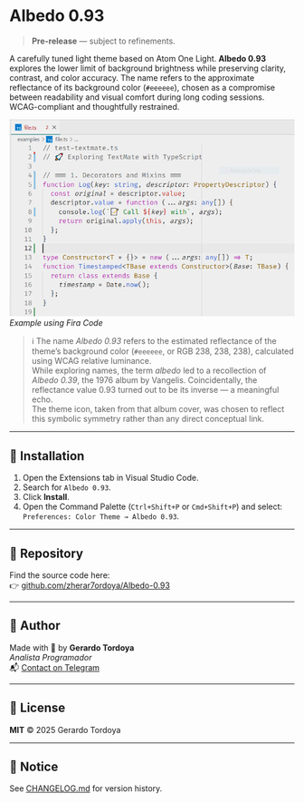 # Albedo 0.93

> **Pre-release** — subject to refinements.

A carefully tuned light theme based on Atom One Light. **Albedo 0.93** explores the lower limit of background brightness while preserving clarity, contrast, and color accuracy. The name refers to the approximate reflectance of its background color (`#eeeeee`), chosen as a compromise between readability and visual comfort during long coding sessions. WCAG-compliant and thoughtfully restrained.

![Screenshot](./assets/images/Capture.PNG)  
*Example using Fira Code*

> ℹ️ The name *Albedo 0.93* refers to the estimated reflectance of the theme’s background color (`#eeeeee`, or RGB 238, 238, 238), calculated using WCAG relative luminance.  
> While exploring names, the term *albedo* led to a recollection of *Albedo 0.39*, the 1976 album by Vangelis. Coincidentally, the reflectance value 0.93 turned out to be its inverse — a meaningful echo.  
> The theme icon, taken from that album cover, was chosen to reflect this symbolic symmetry rather than any direct conceptual link.

---

## 🔧 Installation

1. Open the Extensions tab in Visual Studio Code.
2. Search for `Albedo 0.93`.
3. Click **Install**.
4. Open the Command Palette (`Ctrl+Shift+P` or `Cmd+Shift+P`) and select:  
   `Preferences: Color Theme → Albedo 0.93`.

---

## 📁 Repository

Find the source code here:  
👉 [github.com/zherar7ordoya/Albedo-0.93](https://github.com/zherar7ordoya/Albedo-0.93.git)

---

## 🧠 Author

Made with 💙 by **Gerardo Tordoya**  
*Analista Programador*  
📬 [Contact on Telegram](https://t.me/GerardoTordoya)

---

## 📜 License

**MIT** © 2025 Gerardo Tordoya

---

## 📌 Notice

See [CHANGELOG.md](./CHANGELOG.md) for version history.
